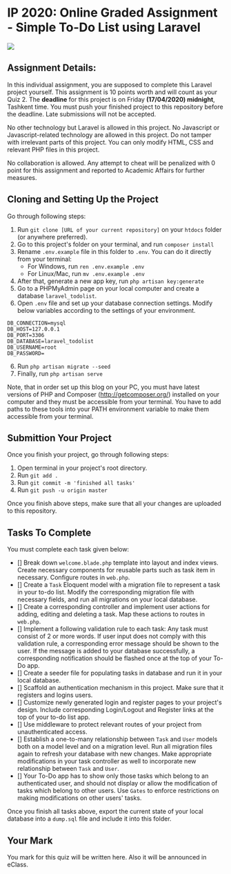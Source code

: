 
# IP 2020: Online Graded Assignment - Simple To-Do List using Laravel

<img src="https://imgur.com/92FMPUU.png"/>

## Assignment Details:

In this individual assignment, you are supposed to complete this Laravel project yourself. This assignment is 10 points worth and will count as your Quiz 2. The **deadline** for this project is on Friday **(17/04/2020) midnight**, Tashkent time. You must push your finished project to this repository before the deadline. Late submissions will not be accepted. 

No other technology but Laravel is allowed in this project. No Javascript or Javascript-related technology are allowed in this project. Do not tamper with irrelevant parts of this project. You can only modify HTML, CSS and relevant PHP files in this project.

No collaboration is allowed. Any attempt to cheat will be penalized with 0 point for this assignment and reported to Academic Affairs for further measures. 

## Cloning and Setting Up the Project

Go through following steps:

1) Run `git clone [URL of your current repository]` on your `htdocs` folder (or anywhere preferred).
2) Go to this project's folder on your terminal, and run `composer install`
3) Rename `.env.example` file in this folder to `.env`. You can do it directly from your terminal:
	- For Windows, run `ren .env.example .env`
	- For Linux/Mac, run `mv .env.example .env`
4) After that, generate a new app key, run `php artisan key:generate`
5) Go to a PHPMyAdmin page on your local computer and create a database `laravel_todolist`.
5) Open `.env` file and set up your database connection settings. Modify below variables according to the settings of your environment.
```
DB_CONNECTION=mysql
DB_HOST=127.0.0.1 
DB_PORT=3306
DB_DATABASE=laravel_todolist
DB_USERNAME=root
DB_PASSWORD=
```
6) Run `php artisan migrate --seed`
5) Finally, run `php artisan serve`

Note, that in order set up this blog on your PC, you must have latest versions of PHP and Composer (http://getcomposer.org/) installed on your computer and they must be accessible from your terminal. You have to add paths to these tools into your PATH environment variable to make them accessible from your terminal.

## Submittion Your Project

Once you finish your project, go through following steps:

1) Open terminal in your project's root directory.
2) Run `git add .`
3) Run `git commit -m 'finished all tasks'`
4) Run `git push -u origin master`

Once you finish above steps, make sure that all your changes are uploaded to this repository.

## Tasks To Complete

You must complete each task given below:

- [] Break down `welcome.blade.php` template into layout and index views. Create necessary components for reusable parts such as task item in necessary. Configure routes in `web.php`.
- [] Create a `Task` Eloquent model with a migration file to represent a task in your to-do list. Modify the corresponding migration file with necessary fields, and run all migrations on your local database.
- [] Create a corresponding controller and implement user actions for adding, editing and deleting a task. Map these actions to routes in `web.php`. 
- [] Implement a following validation rule to each task: Any task must consist of 2 or more words. If user input does not comply with this validation rule, a corresponding error message should be shown to the user. If the message is added to your database successfully, a corresponding notification should be flashed once at the top of your To-Do app.
- [] Create a seeder file for populating tasks in database and run it in your local database. 
- [] Scaffold an authentication mechanism in this project. Make sure that it registers and logins users. 
- [] Customize newly generated login and register pages to your project's design. Include corresponding Login/Logout and Register links at the top of your to-do list app.
- [] Use middleware to protect relevant routes of your project from unauthenticated access.
- [] Establish a one-to-many relationship between `Task` and `User` models both on a model level and on a migration level. Run all migration files again to refresh your database with new changes. Make appropriate modifications in your task controller as well to incorporate new relationship between `Task` and `User`.
- [] Your To-Do app has to show only those tasks which belong to an authenticated user, and should not display or allow the modification of tasks which belong to other users. Use `Gates` to enforce restrictions on making modifications on other users' tasks. 

Once you finish all tasks above, export the current state of your local database into a `dump.sql` file and include it into this folder.

## Your Mark

You mark for this quiz will be written here. Also it will be announced in eClass.